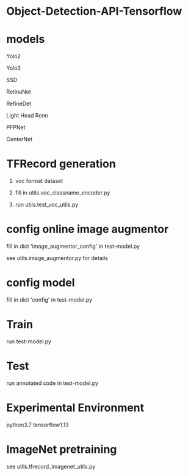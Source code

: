# Object-Detection-API-Tensorflow

# models

Yolo2

Yolo3

SSD

RetinaNet

RefineDet

Light Head Rcnn

PFPNet

CenterNet

# TFRecord generation

1) voc format dataset

2) fill in utils.voc_classname_encoder.py

3) run utils.test_voc_utils.py

# config online image augmentor

fill in dict 'image_augmentor_config' in test-model.py

see utils.image_augmentor.py for details

# config model

fill in dict 'config' in test-model.py


# Train
run test-model.py

# Test
run annotated code in test-model.py


# Experimental Environment
python3.7 tensorflow1.13


# ImageNet pretraining
see utils.tfrecord_imagenet_utils.py
